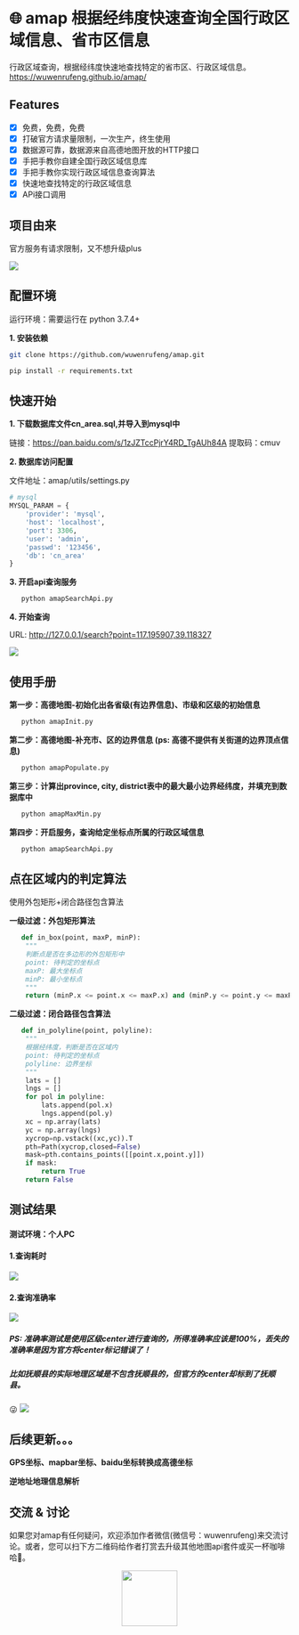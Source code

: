 # 🌐 amap 根据经纬度快速查询全国行政区域信息、省市区信息
行政区域查询，根据经纬度快速地查找特定的省市区、行政区域信息。
https://wuwenrufeng.github.io/amap/
## Features
- [x] 免费，免费，免费
- [x] 打破官方请求量限制，一次生产，终生使用
- [x] 数据源可靠，数据源来自高德地图开放的HTTP接口
- [x] 手把手教你自建全国行政区域信息库
- [x] 手把手教你实现行政区域信息查询算法
- [x] 快速地查找特定的行政区域信息
- [x] APi接口调用

## 项目由来
官方服务有请求限制，又不想升级plus

![](https://gitee.com/wuwenrufeng/assets/raw/master/gaode1.png)

## 配置环境
运行环境：需要运行在 python 3.7.4+ 

**1. 安装依赖**
```bash
git clone https://github.com/wuwenrufeng/amap.git

pip install -r requirements.txt
```
## 快速开始
**1. 下载数据库文件cn_area.sql,并导入到mysql中**

链接：https://pan.baidu.com/s/1zJZTccPjrY4RD_TgAUh84A 
提取码：cmuv 

**2. 数据库访问配置**

文件地址：amap/utils/settings.py

```python
# mysql
MYSQL_PARAM = {
    'provider': 'mysql',
    'host': 'localhost',
    'port': 3306,
    'user': 'admin',
    'passwd': '123456',
    'db': 'cn_area'
}
```
**3. 开启api查询服务**
```python
   python amapSearchApi.py
```
**4. 开始查询**

URL: http://127.0.0.1/search?point=117.195907,39.118327

![](https://gitee.com/wuwenrufeng/assets/raw/master/api.png)
## 使用手册
**第一步：高德地图-初始化出各省级(有边界信息)、市级和区级的初始信息**
```python
   python amapInit.py
```

**第二步：高德地图-补充市、区的边界信息 (ps: 高德不提供有关街道的边界顶点信息)**
```python
   python amapPopulate.py
```

**第三步：计算出province, city, district表中的最大最小边界经纬度，并填充到数据库中**
```python
   python amapMaxMin.py
```

**第四步：开启服务，查询给定坐标点所属的行政区域信息**
```python
   python amapSearchApi.py
```
## 点在区域内的判定算法
使用外包矩形+闭合路径包含算法

**一级过滤：外包矩形算法**
```python
   def in_box(point, maxP, minP):
    """
    判断点是否在多边形的外包矩形中 
    point: 待判定的坐标点 
    maxP: 最大坐标点 
    minP: 最小坐标点 
    """
    return (minP.x <= point.x <= maxP.x) and (minP.y <= point.y <= maxP.y)
```

**二级过滤：闭合路径包含算法**
```python
   def in_polyline(point, polyline):
    """
    根据经纬度，判断是否在区域内 
    point: 待判定的坐标点 
    polyline: 边界坐标
    """
    lats = []
    lngs = []
    for pol in polyline:
        lats.append(pol.x)
        lngs.append(pol.y)
    xc = np.array(lats)
    yc = np.array(lngs)
    xycrop=np.vstack((xc,yc)).T
    pth=Path(xycrop,closed=False)
    mask=pth.contains_points([[point.x,point.y]])
    if mask:
        return True
    return False
```

## 测试结果
#### 测试环境：个人PC
#### 1.查询耗时

![](https://gitee.com/wuwenrufeng/assets/raw/master/time.png)

#### 2.查询准确率
![](https://gitee.com/wuwenrufeng/assets/raw/master/test.png)

##### PS: 准确率测试是使用区级center进行查询的，所得准确率应该是100%，丢失的准确率是因为官方将center标记错误了！
##### 比如抚顺县的实际地理区域是不包含抚顺县的，但官方的center却标到了抚顺县。
😜
![](https://gitee.com/wuwenrufeng/assets/raw/master/fushun.png)

## 后续更新。。。

**GPS坐标、mapbar坐标、baidu坐标转换成高德坐标**

**逆地址地理信息解析**

## 交流 & 讨论

如果您对amap有任何疑问，欢迎添加作者微信(微信号：wuwenrufeng)来交流讨论。或者，您可以扫下方二维码给作者打赏去升级其他地图api套件或买一杯咖啡哈🥰。

<p align="center">
    <img src="https://gitee.com/wuwenrufeng/assets/raw/master/pay1.png" height="100" width="100">
</p>
